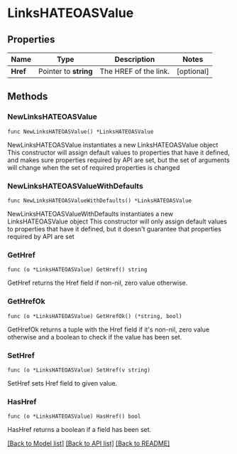 # LinksHATEOASValue

## Properties

Name | Type | Description | Notes
------------ | ------------- | ------------- | -------------
**Href** | Pointer to **string** | The HREF of the link. | [optional] 

## Methods

### NewLinksHATEOASValue

`func NewLinksHATEOASValue() *LinksHATEOASValue`

NewLinksHATEOASValue instantiates a new LinksHATEOASValue object
This constructor will assign default values to properties that have it defined,
and makes sure properties required by API are set, but the set of arguments
will change when the set of required properties is changed

### NewLinksHATEOASValueWithDefaults

`func NewLinksHATEOASValueWithDefaults() *LinksHATEOASValue`

NewLinksHATEOASValueWithDefaults instantiates a new LinksHATEOASValue object
This constructor will only assign default values to properties that have it defined,
but it doesn't guarantee that properties required by API are set

### GetHref

`func (o *LinksHATEOASValue) GetHref() string`

GetHref returns the Href field if non-nil, zero value otherwise.

### GetHrefOk

`func (o *LinksHATEOASValue) GetHrefOk() (*string, bool)`

GetHrefOk returns a tuple with the Href field if it's non-nil, zero value otherwise
and a boolean to check if the value has been set.

### SetHref

`func (o *LinksHATEOASValue) SetHref(v string)`

SetHref sets Href field to given value.

### HasHref

`func (o *LinksHATEOASValue) HasHref() bool`

HasHref returns a boolean if a field has been set.


[[Back to Model list]](../README.md#documentation-for-models) [[Back to API list]](../README.md#documentation-for-api-endpoints) [[Back to README]](../README.md)


